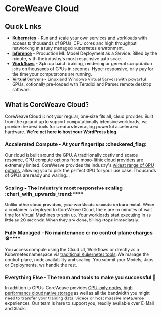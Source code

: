# CoreWeave Cloud

## Quick Links

* [**Kubernetes**](coreweave-kubernetes/getting-started.md) - Run and scale your own services and workloads with access to thousands of GPUs, CPU cores and high throughput networking in a fully managed Kubernetes environment.
* [**Inference**](compass/online-inference.md#introduction) - Production ML Model Deployment as a Service. Billed by the minute, with the industry's most responsive auto scale.
* [**Workflows**](workflows/argo.md#introduction) - Spin up batch training, rendering or general computation jobs on thousands of GPUs in seconds. Hyper responsive, only pay for the time your computations are running.
* [**Virtual Servers**](virtual-servers/getting-started.md) **-** Linux and Windows Virtual Servers with powerful GPUs, optionally pre-loaded with Teradici and Parsec remote desktop software.

## What is CoreWeave Cloud?

CoreWeave Cloud is not your regular, one-size fits all, cloud provider. Built from the ground up to support computationally intensive workloads, we provide the best tools for creators leveraging powerful accelerated hardware. **We're not here to host your WordPress blog.**

### Accelerated Compute - At your fingertips :checkered\_flag:

Our cloud is built around the GPU. A traditionally costly and scarce resource, GPU compute options from mono-lithic cloud providers are extremely limited. CoreWeave provides the industry's [widest range of GPU options](https://www.coreweave.com/pricing), allowing you to pick the perfect GPU for your use case. Thousands of GPUs are ready and waiting...

### **Scaling - The industry's most responsive scaling** :chart\_with\_upwards\_trend:****

Unlike other cloud providers, your workloads execute on bare metal. When a container is deployed to CoreWeave Cloud, there are no minutes of wait time for Virtual Machines to spin up. Your workloads start executing in as little as 20 seconds. When they are done, billing stops immediately.

### **Fully Managed - No maintenance or no control-plane charges** :gear:****

You access compute using the Cloud UI, Workflows or directly as a Kubernetes namespace via [traditional Kubernetes tools](coreweave-kubernetes/getting-started.md#install-kubernetes-command-line-tools). We manage the control-plane, node availability and scaling. You submit your Models, Jobs or Deployments, we handle the rest.

### Everything Else - The team and tools to make you successful :tada:

In addition to GPUs, CoreWeave provides [CPU-only nodes](coreweave-kubernetes/node-types.md#cpu-availability), [high performance cloud native storage](coreweave-kubernetes/storage.md) as well as all the bandwidth you might need to transfer your training data, videos or host massive metaverse experiences. Our team is here to support you, readily available over E-Mail and Slack.

